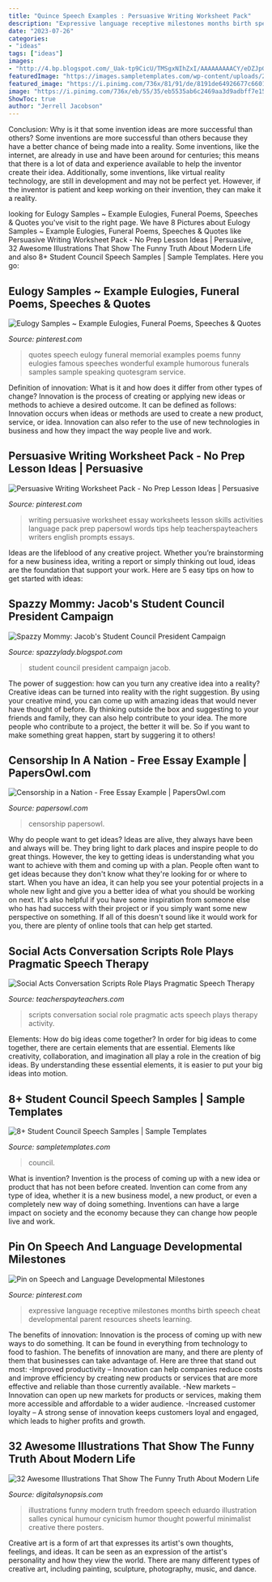 ```yaml
---
title: "Quince Speech Examples : Persuasive Writing Worksheet Pack"
description: "Expressive language receptive milestones months birth speech cheat developmental parent resources sheets learning"
date: "2023-07-26"
categories:
- "ideas"
tags: ["ideas"]
images:
- "http://4.bp.blogspot.com/_Uak-tp9CicU/TMSgxNIhZxI/AAAAAAAAACY/eDZJpGvI4uY/s320/P1040874.JPG"
featuredImage: "https://images.sampletemplates.com/wp-content/uploads/2015/11/05062333/Free-Student-Council-Speech.jpg"
featured_image: "https://i.pinimg.com/736x/81/91/de/8191de64926677c6601f1a772d7fcada--parent-resources-expressive.jpg"
image: "https://i.pinimg.com/736x/eb/55/35/eb5535ab6c2469aa3d9adbff7e155ef3.jpg"
ShowToc: true
author: "Jerrell Jacobson"
---
```



Conclusion: Why is it that some invention ideas are more successful than others?
Some inventions are more successful than others because they have a better chance of being made into a reality. Some inventions, like the internet, are already in use and have been around for centuries; this means that there is a lot of data and experience available to help the inventor create their idea. Additionally, some inventions, like virtual reality technology, are still in development and may not be perfect yet. However, if the inventor is patient and keep working on their invention, they can make it a reality.

	

		
looking for Eulogy Samples ~ Example Eulogies, Funeral Poems, Speeches &amp; Quotes you've visit to the right page. We have 8 Pictures about Eulogy Samples ~ Example Eulogies, Funeral Poems, Speeches &amp; Quotes like Persuasive Writing Worksheet Pack - No Prep Lesson Ideas | Persuasive, 32 Awesome Illustrations That Show The Funny Truth About Modern Life and also 8+ Student Council Speech Samples | Sample Templates. Here you go:
		
    
## Eulogy Samples ~ Example Eulogies, Funeral Poems, Speeches &amp; Quotes

<img loading=lazy src="https://i.pinimg.com/736x/66/02/3d/66023dc46b8a2a59b087e48341b445aa--funeral-planning-funeral-ideas.jpg" onerror="this.onerror=null;this.src='https://tse1.mm.bing.net/th?id=OIP.S799uAu9QAYHc-kJjCBd8QDNEs&amp;pid=15.1';" alt="Eulogy Samples ~ Example Eulogies, Funeral Poems, Speeches &amp; Quotes">

_Source: pinterest.com_

>quotes speech eulogy funeral memorial examples poems funny eulogies famous speeches wonderful example humorous funerals samples sample speaking quotesgram service. 

	

Definition of innovation: What is it and how does it differ from other types of change?
Innovation is the process of creating or applying new ideas or methods to achieve a desired outcome. It can be defined as follows: 
Innovation occurs when ideas or methods are used to create a new product, service, or idea. Innovation can also refer to the use of new technologies in business and how they impact the way people live and work.

    
## Persuasive Writing Worksheet Pack - No Prep Lesson Ideas | Persuasive

<img loading=lazy src="https://i.pinimg.com/736x/eb/55/35/eb5535ab6c2469aa3d9adbff7e155ef3.jpg" onerror="this.onerror=null;this.src='https://tse3.mm.bing.net/th?id=OIP.k6Nk_9kr6xoeNxfLNyOCpAHaKe&amp;pid=15.1';" alt="Persuasive Writing Worksheet Pack - No Prep Lesson Ideas | Persuasive">

_Source: pinterest.com_

>writing persuasive worksheet essay worksheets lesson skills activities language pack prep papersowl words tips help teacherspayteachers writers english prompts essays. 

	

Ideas are the lifeblood of any creative project. Whether you’re brainstorming for a new business idea, writing a report or simply thinking out loud, ideas are the foundation that support your work. Here are 5 easy tips on how to get started with ideas: 

    
## Spazzy Mommy: Jacob&#039;s Student Council President Campaign

<img loading=lazy src="http://4.bp.blogspot.com/_Uak-tp9CicU/TMSgxNIhZxI/AAAAAAAAACY/eDZJpGvI4uY/s320/P1040874.JPG" onerror="this.onerror=null;this.src='https://tse2.mm.bing.net/th?id=OIP.-X0wUb6PMDyuU56cyhKU4AAAAA&amp;pid=15.1';" alt="Spazzy Mommy: Jacob&#039;s Student Council President Campaign">

_Source: spazzylady.blogspot.com_

>student council president campaign jacob. 

	

The power of suggestion: how can you turn any creative idea into a reality?
Creative ideas can be turned into reality with the right suggestion. By using your creative mind, you can come up with amazing ideas that would never have thought of before. By thinking outside the box and suggesting to your friends and family, they can also help contribute to your idea. The more people who contribute to a project, the better it will be. So if you want to make something great happen, start by suggering it to others!

    
## Censorship In A Nation - Free Essay Example | PapersOwl.com

<img loading=lazy src="https://papersowl.com/examples/wp-content/uploads/examples/72164-image-example.png" onerror="this.onerror=null;this.src='https://tse1.mm.bing.net/th?id=OIP.pY1B1WJxdGZ3qXiqrDNL4QHaKb&amp;pid=15.1';" alt="Censorship in a Nation - Free Essay Example | PapersOwl.com">

_Source: papersowl.com_

>censorship papersowl. 

	

Why do people want to get ideas?
Ideas are alive, they always have been and always will be. They bring light to dark places and inspire people to do great things. However, the key to getting ideas is understanding what you want to achieve with them and coming up with a plan. 
People often want to get ideas because they don't know what they're looking for or where to start. When you have an idea, it can help you see your potential projects in a whole new light and give you a better idea of what you should be working on next. It's also helpful if you have some inspiration from someone else who has had success with their project or if you simply want some new perspective on something. If all of this doesn't sound like it would work for you, there are plenty of online tools that can help get started.

    
## Social Acts Conversation Scripts Role Plays Pragmatic Speech Therapy

<img loading=lazy src="https://ecdn.teacherspayteachers.com/thumbitem/Social-Acts-Conversation-Scripts-3748343-1599638385/original-3748343-3.jpg" onerror="this.onerror=null;this.src='https://tse2.mm.bing.net/th?id=OIP.VAfb58qscGZJGGlW4XdM4gAAAA&amp;pid=15.1';" alt="Social Acts Conversation Scripts Role Plays Pragmatic Speech Therapy">

_Source: teacherspayteachers.com_

>scripts conversation social role pragmatic acts speech plays therapy activity. 

	

Elements: How do big ideas come together?
In order for big ideas to come together, there are certain elements that are essential. Elements like creativity, collaboration, and imagination all play a role in the creation of big ideas. By understanding these essential elements, it is easier to put your big ideas into motion.

    
## 8+ Student Council Speech Samples | Sample Templates

<img loading=lazy src="https://images.sampletemplates.com/wp-content/uploads/2015/11/05062333/Free-Student-Council-Speech.jpg" onerror="this.onerror=null;this.src='https://tse3.mm.bing.net/th?id=OIP.U_DiNYKOZIJd-XjwkROU2gHaH6&amp;pid=15.1';" alt="8+ Student Council Speech Samples | Sample Templates">

_Source: sampletemplates.com_

>council. 

	

What is invention?
Invention is the process of coming up with a new idea or product that has not been before created. Invention can come from any type of idea, whether it is a new business model, a new product, or even a completely new way of doing something. Inventions can have a large impact on society and the economy because they can change how people live and work.

    
## Pin On Speech And Language Developmental Milestones

<img loading=lazy src="https://i.pinimg.com/736x/81/91/de/8191de64926677c6601f1a772d7fcada--parent-resources-expressive.jpg" onerror="this.onerror=null;this.src='https://tse3.mm.bing.net/th?id=OIP.GTpWW2KQ2-ppOqDx3o5DzgHaOS&amp;pid=15.1';" alt="Pin on Speech and Language Developmental Milestones">

_Source: pinterest.com_

>expressive language receptive milestones months birth speech cheat developmental parent resources sheets learning. 

	

The benefits of innovation:
Innovation is the process of coming up with new ways to do something. It can be found in everything from technology to food to fashion. The benefits of innovation are many, and there are plenty of them that businesses can take advantage of. Here are three that stand out most: 
-Improved productivity – Innovation can help companies reduce costs and improve efficiency by creating new products or services that are more effective and reliable than those currently available.
-New markets – Innovation can open up new markets for products or services, making them more accessible and affordable to a wider audience.
-Increased customer loyalty – A strong sense of innovation keeps customers loyal and engaged, which leads to higher profits and growth.

    
## 32 Awesome Illustrations That Show The Funny Truth About Modern Life

<img loading=lazy src="https://digitalsynopsis.com/wp-content/uploads/2016/01/funny-truth-modern-life-illustrations-eduardo-salles-29.jpg" onerror="this.onerror=null;this.src='https://tse1.mm.bing.net/th?id=OIP.mVbYs3tTMo_pv-hD4bD3yAHaHM&amp;pid=15.1';" alt="32 Awesome Illustrations That Show The Funny Truth About Modern Life">

_Source: digitalsynopsis.com_

>illustrations funny modern truth freedom speech eduardo illustration salles cynical humour cynicism humor thought powerful minimalist creative there posters. 

	

Creative art is a form of art that expresses its artist's own thoughts, feelings, and ideas. It can be seen as an expression of the artist's personality and how they view the world. There are many different types of creative art, including painting, sculpture, photography, music, and dance.

